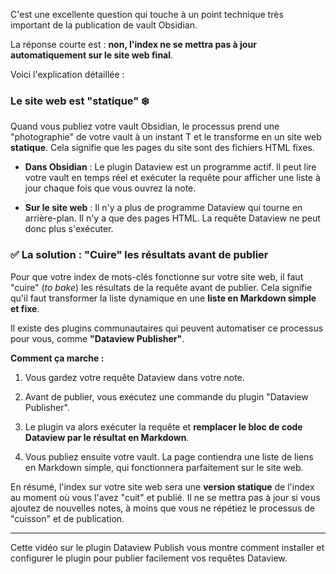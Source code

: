 

C'est une excellente question qui touche à un point technique très important de la publication de vault Obsidian.

La réponse courte est : **non, l'index ne se mettra pas à jour automatiquement sur le site web final**.

Voici l'explication détaillée :

### Le site web est "statique" ❄️

Quand vous publiez votre vault Obsidian, le processus prend une "photographie" de votre vault à un instant T et le transforme en un site web **statique**. Cela signifie que les pages du site sont des fichiers HTML fixes.

- **Dans Obsidian** : Le plugin Dataview est un programme actif. Il peut lire votre vault en temps réel et exécuter la requête pour afficher une liste à jour chaque fois que vous ouvrez la note.
    
- **Sur le site web** : Il n'y a plus de programme Dataview qui tourne en arrière-plan. Il n'y a que des pages HTML. La requête Dataview ne peut donc plus s'exécuter.
    

### ✅ La solution : "Cuire" les résultats avant de publier

Pour que votre index de mots-clés fonctionne sur votre site web, il faut "cuire" (_to bake_) les résultats de la requête avant de publier. Cela signifie qu'il faut transformer la liste dynamique en une **liste en Markdown simple et fixe**.

Il existe des plugins communautaires qui peuvent automatiser ce processus pour vous, comme **"Dataview Publisher"**.

**Comment ça marche :**

1. Vous gardez votre requête Dataview dans votre note.
    
2. Avant de publier, vous exécutez une commande du plugin "Dataview Publisher".
    
3. Le plugin va alors exécuter la requête et **remplacer le bloc de code Dataview par le résultat en Markdown**.
    
4. Vous publiez ensuite votre vault. La page contiendra une liste de liens en Markdown simple, qui fonctionnera parfaitement sur le site web.
    

En résumé, l'index sur votre site web sera une **version statique** de l'index au moment où vous l'avez "cuit" et publié. Il ne se mettra pas à jour si vous ajoutez de nouvelles notes, à moins que vous ne répétiez le processus de "cuisson" et de publication.

---

Cette vidéo sur le plugin Dataview Publish vous montre comment installer et configurer le plugin pour publier facilement vos requêtes Dataview.